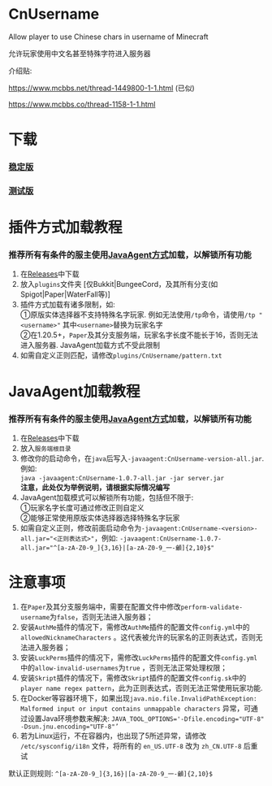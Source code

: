 # CnUsername

Allow player to use Chinese chars in username of Minecraft

允许玩家使用中文名甚至特殊字符进入服务器

介绍贴: <p>
https://www.mcbbs.net/thread-1449800-1-1.html (已似) <p>
https://www.mcbbs.co/thread-1158-1-1.html

# 下载
### [稳定版](https://github.com/XPPlugins/CnUsername/releases)
### [测试版](https://github.com/XPPlugins/CnUsername/actions)

# 插件方式加载教程

### 推荐所有有条件的服主使用[JavaAgent方式](https://github.com/0XPYEX0/CnUsername?tab=readme-ov-file#javaagent%E5%8A%A0%E8%BD%BD%E6%95%99%E7%A8%8B)加载，以解锁所有功能

1. 在[Releases](https://github.com/0XPYEX0/CnUsername/releases)中下载<br>
2. 放入`plugins`文件夹 [仅Bukkit|BungeeCord，及其所有分支(如Spigot|Paper|WaterFall等)]<br>
3. 插件方式加载有诸多限制，如:
   <br>    ①原版实体选择器不支持特殊名字玩家. 例如无法使用`/tp`命令，请使用`/tp "<username>"`  其中`<username>`替换为玩家名字
   <br>    ②在1.20.5+，`Paper`及其分支服务端，玩家名字长度不能长于16，否则无法进入服务器. JavaAgent加载方式不受此限制<br>
4. 如需自定义正则匹配，请修改`plugins/CnUsername/pattern.txt`

# JavaAgent加载教程

### 推荐所有有条件的服主使用[JavaAgent方式](https://github.com/0XPYEX0/CnUsername?tab=readme-ov-file#javaagent%E5%8A%A0%E8%BD%BD%E6%95%99%E7%A8%8B)加载，以解锁所有功能

1. 在[Releases](https://github.com/0XPYEX0/CnUsername/releases)中下载
2. 放入`服务端根目录`
3. 修改你的启动命令，在`java`后写入`-javaagent:CnUsername-version-all.jar`. 例如:
   <br>    `java -javaagent:CnUsername-1.0.7-all.jar -jar server.jar`
   <br>    **注意，此处仅为举例说明，请根据实际情况编写**
4. JavaAgent加载模式可以解锁所有功能，包括但不限于:
   <br>    ①玩家名字长度可通过修改正则自定义
   <br>    ②能够正常使用原版实体选择器选择特殊名字玩家
5. 如需自定义正则，修改前面启动命令为`-javaagent:CnUsername-<version>-all.jar="<正则表达式>"`，例如:
   `-javaagent:CnUsername-1.0.7-all.jar="^[a-zA-Z0-9_]{3,16}|[a-zA-Z0-9_一-龥]{2,10}$"`

# 注意事项

1. 在`Paper`及其分支服务端中，需要在配置文件中修改`perform-validate-username`为`false`，否则无法进入服务器；
2. 安装`AuthMe`插件的情况下，需修改`AuthMe`插件的配置文件`config.yml`中的`allowedNicknameCharacters`
   。这代表被允许的玩家名的正则表达式，否则无法进入服务器；
3. 安装`LuckPerms`插件的情况下，需修改`LuckPerms`插件的配置文件`config.yml`中的`allow-invalid-usernames`为`true`
   ，否则无法正常处理权限；
4. 安装`Skript`插件的情况下，需修改`Skript`插件的配置文件`config.sk`中的`player name regex pattern`，此为正则表达式，否则无法正常使用玩家功能.
5. 在Docker等容器环境下，如果出现`java.nio.file.InvalidPathException: Malformed input or input contains unmappable characters`
异常，可通过设置Java环境参数来解决: `JAVA_TOOL_OPTIONS='-Dfile.encoding="UTF-8" -Dsun.jnu.encoding="UTF-8"’`
6. 若为Linux运行，不在容器内，也出现了5所述异常，请修改 `/etc/sysconfig/i18n` 文件，将所有的 `en_US.UTF-8`
   改为 `zh_CN.UTF-8` 后重试

默认正则规则: `^[a-zA-Z0-9_]{3,16}|[a-zA-Z0-9_一-龥]{2,10}$`
